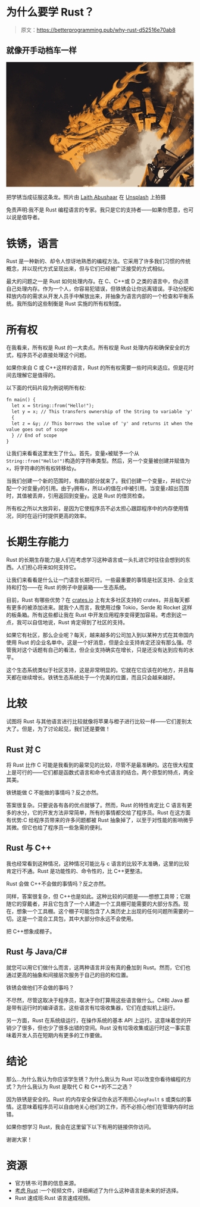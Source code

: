 # 为什么要学 Rust？

> 原文：<https://betterprogramming.pub/why-rust-d52516e70ab8>

## 就像开手动档车一样

![](img/e859c5d07c242303a81e2a1585ab8370.png)

把学锈当成征服这条龙。照片由 [Laith Abushaar](https://unsplash.com/@prodigeon?utm_source=unsplash&utm_medium=referral&utm_content=creditCopyText) 在 [Unsplash](https://unsplash.com/s/photos/dragon?utm_source=unsplash&utm_medium=referral&utm_content=creditCopyText) 上拍摄

免责声明:我不是 Rust 编程语言的专家。我只是它的支持者——如果你愿意，也可以说是倡导者。

# 铁锈，语言

Rust 是一种新的、却令人惊讶地熟悉的编程方法。它采用了许多我们习惯的传统概念，并以现代方式呈现出来，但与它们已经被广泛接受的方式相似。

最大的问题之一是 Rust 如何处理内存。在 C、C++或 D 之类的语言中，你必须自己处理内存。作为一个人，你容易犯错误，但铁锈会让你远离错误。手动分配和释放内存的需求从开发人员手中解放出来，并抽象为语言内部的一个检查和平衡系统。我所指的这些制衡是 Rust 实施的所有权制度。

# 所有权

在我看来，所有权是 Rust 的一大卖点。所有权是 Rust 处理内存和确保安全的方式，程序员不必直接处理这个问题。

如果你来自 C 或 C++这样的语言，Rust 的所有权需要一些时间来适应。但是花时间去理解它是值得的。

以下面的代码片段为例说明所有权:

```
fn main() {
  let x = String::from("Hello!");
  let y = x; // This transfers ownership of the String to variable 'y'
  {
  let z = &y; // This borrows the value of 'y' and returns it when the value goes out of scope
  } // End of scope
}
```

让我们来看看这里发生了什么。首先，变量`x`被赋予一个从`String::from("Hello!")`构造的字符串类型。然后，另一个变量被创建并赋值为`x`，将字符串的所有权转移给`y`。

当我们创建一个新的范围时，有趣的部分就来了。我们创建一个变量`z`，并给它分配一个对变量`y`的引用。由于`y`拥有`x`，所以`x`的值在`z`中被引用。当变量`z`超出范围时，其值被丢弃，引用返回到变量`y`。这是 Rust 的借货检查。

所有权之所以大放异彩，是因为它使程序员不必太担心跟踪程序中的内存使用情况，同时在运行时提供更高的效率。

# 长期生存能力

Rust 的长期生存能力是人们在考虑学习这种语言或一头扎进它时往往会想到的东西。人们担心将来如何支持它。

让我们来看看是什么让一门语言长期可行。一些最重要的事情是社区支持、企业支持和打包——在 Rust 的例子中是装箱——生态系统。

目前，Rust 有哪些优势？在 [crates.io](https://crates.io) 上有太多社区支持的 crates，并且每天都有更多的被添加进来。就我个人而言，我使用过像 Tokio，Serde 和 Rocket 这样的板条箱。所有这些都让我在 Rust 中开发应用程序变得更加容易。考虑到这一点，我可以自信地说，Rust 肯定得到了社区的支持。

如果它有社区，那么企业呢？每天，越来越多的公司加入到以某种方式在其帝国内使用 Rust 的企业名单中。这是一个好消息，但是企业支持肯定还没有那么强。尽管我对这个话题有自己的看法，但企业支持确实在增长，只是还没有达到应有的水平。

这个生态系统类似于社区支持，这是非常明显的。它就在它应该在的地方，并且每天都在继续增长。铁锈生态系统处于一个完美的位置，而且只会越来越好。

# 比较

试图将 Rust 与其他语言进行比较就像将苹果与橙子进行比较一样——它们差别太大了。但是，为了讨论起见，我们还是要做！

## Rust 对 C

将 Rust 比作 C 可能是我看到的最常见的比较，尽管不是最准确的。这在很大程度上是可行的——它们都是函数式语言和命令式语言的结合。两个原型的特点，两全其美。

铁锈能做 C 不能做的事情吗？反之亦然。

答案很复杂。只要说各有各的优点就够了。然而，Rust 的特性肯定比 C 语言有更多的水分，它的开发方法非常简单，所有的事情都交给了程序员。Rust 在这方面有优势:C 给程序员带来的许多问题都被 Rust 抽象掉了，以至于对性能的影响微乎其微。但它也给了程序员一些急需的便利。

## Rust 与 C++

我也经常看到这种情况，这种情况可能比与 c 语言的比较不太准确，这里的比较肯定行不通。Rust 是功能性的、命令性的，比 C++更整洁。

Rust 会做 C++不会做的事情吗？反之亦然。

同样，答案很复杂，但 C++也是如此。这种比较的问题是——想想工具带；它跟随它的穿戴者，并且它包含了一个人建造一个工具棚可能需要的大部分东西。现在，想象一个工具棚。这个棚子可能包含了人类历史上出现的任何问题所需要的一切。这是一个混合工具包，其中大部分你永远不会使用。

把 C++想象成棚子。

## Rust 与 Java/C#

就您可以用它们做什么而言，这两种语言并没有真的叠加到 Rust。然而，它们也通过更高的抽象和间接层次服务于自己的目的和位置。

铁锈会做他们不会做的事吗？

不尽然，尽管这取决于程序员，取决于你打算用这些语言做什么。C#和 Java 都是带有运行时的编译语言。这些语言有垃圾收集器，它们在虚拟机上运行。

另一方面，Rust 在系统级运行，在操作系统的基本 API 上运行。这意味着您的开销少了很多，但也少了很多出错的空间。Rust 没有垃圾收集或运行时这一事实意味着开发人员在短期内有更多的工作要做。

# 结论

那么…为什么我认为你应该学生锈？为什么我认为 Rust 可以改变你看待编程的方式？为什么我认为 Rust 是取代 C 和 C++的不二之选？

因为铁锈是安全的。Rust 的内存安全保证你永远不用担心`SegFault` s 或类似的事情。这意味着程序员可以自由地关心他们的工作，而不必担心他们在管理内存时出错。

如果你想学习 Rust，我会在这里留下以下有用的链接供你访问。

谢谢大家！

# 资源

*   官方锈书:可靠的信息来源。
*   [考虑 Rust](https://www.youtube.com/watch?v=DnT-LUQgc7s) :一个视频文件，详细阐述了为什么这种语言是未来的好选择。
*   Rust 速成班:Rust 语言速成视频。